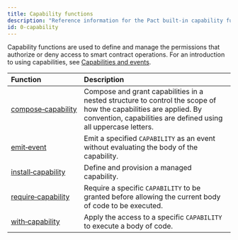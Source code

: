 ```yaml
---
title: Capability functions
description: "Reference information for the Pact built-in capability functions."
id: 0-capability
---
```


Capability functions are used to define and manage the permissions that authorize or deny access to smart contract operations.
For an introduction to using capabilities, see [Capabilities and events](/smart-contracts/capabilities).

| Function | Description |
| :-------- | :----------- |
| [compose&#8209;capability](/pact-5/Capabilities/compose-capability) | Compose and grant capabilities in a nested structure to control the scope of how the capabilities are applied. By convention, capabilities are defined using all uppercase letters. |
| [emit&#8209;event](/pact-5/Capabilities/emit-event) | Emit a specified `CAPABILITY` as an event without evaluating the body of the capability. |
| [install&#8209;capability](/pact-5/Capabilities/install-capability) | Define and provision a managed capability. |
| [require&#8209;capability](/pact-5/Capabilities/require-capability) | Require a specific `CAPABILITY` to be granted before allowing the current body of code to be executed. |
| [with&#8209;capability](/pact-5/Capabilities/with-capability) | Apply the access to a specific `CAPABILITY` to execute a body of code. |

